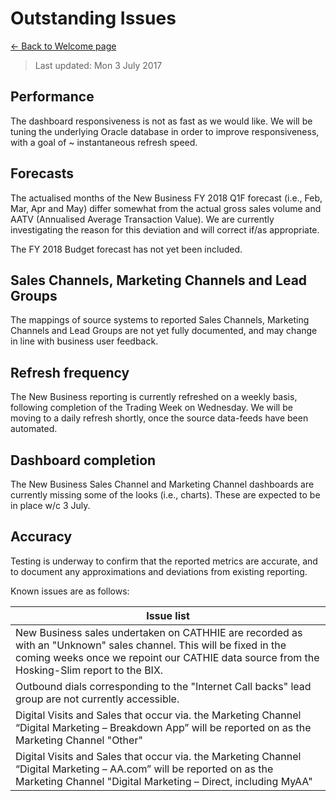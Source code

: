 # Outstanding Issues
[← Back to Welcome page](/projects/commercial_road_new_business/documents/index.md)

> Last updated: Mon 3 July 2017

## Performance
The dashboard responsiveness is not as fast as we would like. We will be tuning the underlying Oracle database in order to improve responsiveness, with a goal of ~ instantaneous refresh speed.


## Forecasts
The actualised months of the New Business FY 2018 Q1F forecast (i.e., Feb, Mar, Apr and May) differ somewhat from the actual gross sales volume and AATV (Annualised Average Transaction Value). We are currently investigating the reason for this deviation and will correct if/as appropriate.

The FY 2018 Budget forecast has not yet been included.


## Sales Channels, Marketing Channels and Lead Groups
The mappings of source systems to reported Sales Channels, Marketing Channels and Lead Groups are not yet fully documented, and may change in line with business user feedback.


## Refresh frequency
The New Business reporting is currently refreshed on a weekly basis, following completion of the Trading Week on Wednesday. We will be moving to a daily refresh shortly, once the source data-feeds have been automated.


## Dashboard completion
The New Business Sales Channel and Marketing Channel dashboards are currently missing some of the looks (i.e., charts). These are expected to be in place w/c 3 July.


## Accuracy
Testing is underway to confirm that the reported metrics are accurate, and to document any approximations and deviations from existing reporting.

Known issues are as follows:

| Issue list |
|------------|
| New Business sales undertaken on CATHHIE are recorded as with an "Unknown" sales channel. This will be fixed in the coming weeks once we repoint our CATHIE data source from the Hosking-Slim report to the BIX. |
| Outbound dials corresponding to the "Internet Call backs" lead group are not currently accessible. |
|  Digital Visits and Sales that occur via. the Marketing Channel “Digital Marketing – Breakdown App” will be reported on as the Marketing Channel "Other" |
|  Digital Visits and Sales that occur via. the Marketing Channel “Digital Marketing – AA.com” will be reported on as the Marketing Channel "Digital Marketing – Direct, including MyAA" |
